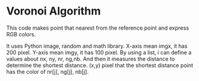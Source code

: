 # Voronoi Algorithm

This code makes point that nearest from the reference point and express RGB colors.

It uses Python image, random and math library.
X-axis mean imgx, it has 200 pixel. Y-axis mean imgy, it has 100 pixel. 
By using a list, i can define a values about nx, ny, nr, ng,nb.
And then it measures the distance to determine the shortest distance. 
(x,y) pixel that the shortest distance point has the color of nr[j], ng[j], nb[j].

     

